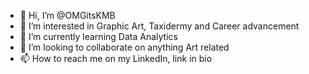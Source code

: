 - 👋 Hi, I’m @OMGitsKMB
- 👀 I’m interested in Graphic Art, Taxidermy and Career advancement
- 🌱 I’m currently learning Data Analytics
- 💞️ I’m looking to collaborate on anything Art related
- 📫 How to reach me on my LinkedIn, link in bio

<!---
OMGitsKMB/OMGitsKMB is a ✨ special ✨ repository because its `README.md` (this file) appears on your GitHub profile.
You can click the Preview link to take a look at your changes.
--->
